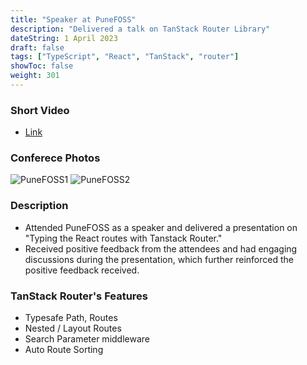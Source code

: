 ```yaml
---
title: "Speaker at PuneFOSS"
description: "Delivered a talk on TanStack Router Library"
dateString: 1 April 2023
draft: false
tags: ["TypeScript", "React", "TanStack", "router"]
showToc: false
weight: 301
--- 
```


### Short Video
-  [Link]()


### Conferece Photos

![PuneFOSS1](/experience/PuneFOSS/punefoss.jpeg)
![PuneFOSS2](/experience/PuneFOSS/punefoss1.png)


### Description

- Attended PuneFOSS as a speaker and delivered a presentation on "Typing the React routes with Tanstack Router."
- Received positive feedback from the attendees and had engaging discussions during the presentation, which further reinforced the positive feedback received.

### TanStack Router's Features
- Typesafe Path, Routes
- Nested / Layout Routes
- Search Parameter middleware
- Auto Route Sorting

